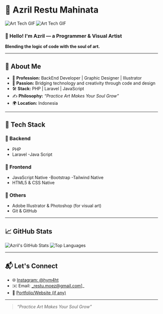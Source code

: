 # 🎨 Azril Restu Mahinata

![Art Tech GIF](https://media.giphy.com/media/26ufnwz3wDUli7GU0/giphy.gif)
![Art Tech GIF](https://media.giphy.com/media/v1.Y2lkPTc5MGI3NjExaG91MHJ6bTBjZ3IxZGFpZG1nOGN5NGRoaXVtamFnYWI2c3duNmc5MSZlcD12MV9naWZzX3NlYXJjaCZjdD1n/QlZUXGC3AIcFYdBF1K/giphy.gif)


### 👋 Hello! I'm Azril — a Programmer & Visual Artist  
**Blending the logic of code with the soul of art.**

---

## 🚀 About Me

- 💼 **Profession:** BackEnd Developer | Graphic Designer | Illustrator
- 🧠 **Passion:** Bridging technology and creativity through code and design
- 🛠️ **Stack:** PHP | Laravel | JavaScript 
- ✍️ **Philosophy:** _“Practice Art Makes Your Soul Grow”_
- 🌍 **Location:** Indonesia

---

## 🧰 Tech Stack

### 🔹 Backend
- PHP
- Laravel
-Java Script

### 🔹 Frontend
- JavaScript Native
-Bootstrap
-Tailwind Native
- HTML5 & CSS Native

### 🔹 Others
- Adobe Illustrator & Photoshop (for visual art)
- Git & GitHub


---


## 📈 GitHub Stats

![Azril's GitHub Stats](https://github-readme-stats.vercel.app/api?username=hym4ht&show_icons=true&theme=radical)
![Top Languages](https://github-readme-stats.vercel.app/api/top-langs/?username=hym4ht&layout=compact&theme=radical)

---

## 📬 Let's Connect

- 🌐 [Instagram: @hym4ht](https://instagram.com/hym4ht)
- ✉️ Email: _restu.moez@gmail.com]_
- 💼 [Portfolio/Website (if any)](https://yourwebsite.com)

---

> _“Practice Art Makes Your Soul Grow”_  

